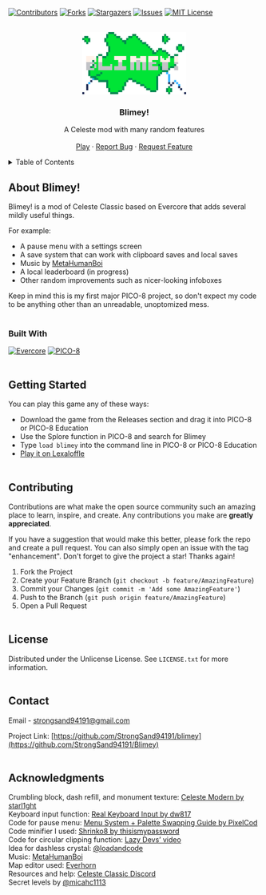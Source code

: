 <a name="readme-top"></a>

<!-- PROJECT SHIELDS -->
<!--
*** I'm using markdown "reference style" links for readability.
*** Reference links are enclosed in brackets [ ] instead of parentheses ( ).
*** See the bottom of this document for the declaration of the reference variables
*** for contributors-url, forks-url, etc. This is an optional, concise syntax you may use.
*** https://www.markdownguide.org/basic-syntax/#reference-style-links
-->
[![Contributors][contributors-shield]][contributors-url]
[![Forks][forks-shield]][forks-url]
[![Stargazers][stars-shield]][stars-url]
[![Issues][issues-shield]][issues-url]
[![MIT License][license-shield]][license-url]



<!-- PROJECT LOGO -->
<br />
<div align="center">
  <a href="https://github.com/StrongSand94191/Blimey">
    <img src="images/logo.png" alt="Blimey!" width="208" height="124">
  </a>

  <h3 align="center">Blimey!</h3>

  <p align="center">
    A Celeste mod with many random features
    <br />
    <br />
    <a href="https://www.lexaloffle.com/bbs/?tid=54017">Play</a>
    ·
    <a href="https://github.com/StrongSand94191/blimey/issues/new?template=bug_report.md">Report Bug</a>
    ·
    <a href="https://github.com/StrongSand94191/blimey/issues/new?template=feature_request.md">Request Feature</a>
  </p>
</div>



<!-- TABLE OF CONTENTS -->
<details>
  <summary>Table of Contents</summary>
  <ol>
    <li>
      <a href="#about-the-project">About The Project</a>
      <ul>
        <li><a href="#built-with">Built With</a></li>
      </ul>
    </li>
    <li>
      <a href="#getting-started">Getting Started</a>
    </li>
    <li><a href="#contributing">Contributing</a></li>
    <li><a href="#license">License</a></li>
    <li><a href="#contact">Contact</a></li>
    <li><a href="#acknowledgments">Acknowledgments</a></li>
  </ol>
</details>


<!-- ABOUT THE PROJECT -->
## About Blimey!

Blimey! is a mod of Celeste Classic based on Evercore that adds several mildly useful things.

For example:
* A pause menu with a settings screen
* A save system that can work with clipboard saves and local saves
* Music by [MetaHumanBoi](https://soundcloud.com/metahumanboi)
* A local leaderboard (in progress)
* Other random improvements such as nicer-looking infoboxes

Keep in mind this is my first major PICO-8 project, so don't expect my code to be anything other than an unreadable, unoptomized mess.
<br><br>


### Built With

[![Evercore][evercore-github]][evercore-url]
[![PICO-8][pico8-shield]][pico8-url]
<br><br>


<!-- GETTING STARTED -->
## Getting Started

You can play this game any of these ways:
- Download the game from the Releases section and drag it into PICO-8 or PICO-8 Education
- Use the Splore function in PICO-8 and search for Blimey
- Type ```load blimey``` into the command line in PICO-8 or PICO-8 Education
- [Play it on Lexaloffle](https://www.lexaloffle.com/bbs/?tid=54017)
<br><br>


<!-- CONTRIBUTING -->
## Contributing

Contributions are what make the open source community such an amazing place to learn, inspire, and create. Any contributions you make are **greatly appreciated**.

If you have a suggestion that would make this better, please fork the repo and create a pull request. You can also simply open an issue with the tag "enhancement".
Don't forget to give the project a star! Thanks again!

1. Fork the Project
2. Create your Feature Branch (`git checkout -b feature/AmazingFeature`)
3. Commit your Changes (`git commit -m 'Add some AmazingFeature'`)
4. Push to the Branch (`git push origin feature/AmazingFeature`)
5. Open a Pull Request
<br><br>


<!-- LICENSE -->
## License

Distributed under the Unlicense License. See `LICENSE.txt` for more information.
<br><br>


<!-- CONTACT -->
## Contact

Email - strongsand94191@gmail.com

Project Link: [https://github.com/StrongSand94191/blimey](https://github.com/StrongSand94191/Blimey)
<br><br>


<!-- ACKNOWLEDGMENTS -->
## Acknowledgments

Crumbling block, dash refill, and monument texture: [Celeste Modern by starl1ght](https://www.lexaloffle.com/bbs/?tid=49639)<br>
Keyboard input function: [Real Keyboard Input by dw817](https://www.lexaloffle.com/bbs/?tid=31598)<br>
Code for pause menu: [Menu System + Palette Swapping Guide by PixelCod](https://www.lexaloffle.com/bbs/?tid=27725)<br>
Code minifier I used: [Shrinko8 by thisismypassword](https://www.lexaloffle.com/bbs/?tid=48591)<br>
Code for circular clipping function: [Lazy Devs’ video](https://www.youtube.com/watch?v=435tL1chJhI)<br>
Idea for dashless crystal: [@loadandcode](https://www.lexaloffle.com/bbs/?uid=63364)<br>
Music: [MetaHumanBoi](https://soundcloud.com/metahumanboi)<br>
Map editor used: [Everhorn](https://github.com/CelesteClassic/everhorn/releases)<br>
Resources and help: [Celeste Classic Discord](https://discord.gg/9Dm3NCS)<br>
Secret levels by [@micahc1113](https://www.lexaloffle.com/bbs/?uid=74548)






<!-- MARKDOWN LINKS & IMAGES -->
<!-- https://www.markdownguide.org/basic-syntax/#reference-style-links -->
[contributors-shield]: https://img.shields.io/github/contributors/StrongSand94191/Blimey.svg?style=for-the-badge
[contributors-url]: https://github.com/StrongSand94191/Blimey/graphs/contributors
[forks-shield]: https://img.shields.io/github/forks/StrongSand94191/Blimey.svg?style=for-the-badge
[forks-url]: https://github.com/StrongSand94191/Blimey/network/members
[stars-shield]: https://img.shields.io/github/stars/StrongSand94191/Blimey.svg?style=for-the-badge
[stars-url]: https://github.com/StrongSand94191/Blimey/stargazers
[issues-shield]: https://img.shields.io/github/issues/StrongSand94191/Blimey.svg?style=for-the-badge
[issues-url]: https://github.com/StrongSand94191/Blimey/issues
[license-shield]: https://img.shields.io/github/license/StrongSand94191/Blimey.svg?style=for-the-badge
[license-url]: https://github.com/StrongSand94191/Blimey/blob/master/LICENSE.txt
[evercore-github]: https://img.shields.io/badge/Evercore-0f0f0f?logo=github&style=for-the-badge
[evercore-url]: https://github.com/CelesteClassic/evercore
[pico8-shield]: https://img.shields.io/badge/PICO--8-gray.svg?style=for-the-badge&logo=data:image/png;base64,iVBORw0KGgoAAAANSUhEUgAAACgAAAAoCAYAAACM/rhtAAAApElEQVR4Ae2dsQ2CUBRFH5QsQuhZQxsSwgCsYacmWrICtZUOoC5BwQBau8BzAC+E5P9EinNKAved5OXyWgOAeZIYIW4b1+HX4HwEEUQwpqD3JkVs+9YfjE89tKwXz03X/h9EEMFV3mL3XLf184gz9XjXMqfmx4cVI4hgzFtsr1q227NOvr4/3OTz3bnlFiOI4H9aPEFxcdnuoUqC81kxgggCQBhfqHwqM75sOVwAAAAQdEVYdExvZGVQTkcAMjAxMTAyMjHjWbbBAAAAAElFTkSuQmCC
[pico8-url]: https://www.lexaloffle.com/pico-8.php
